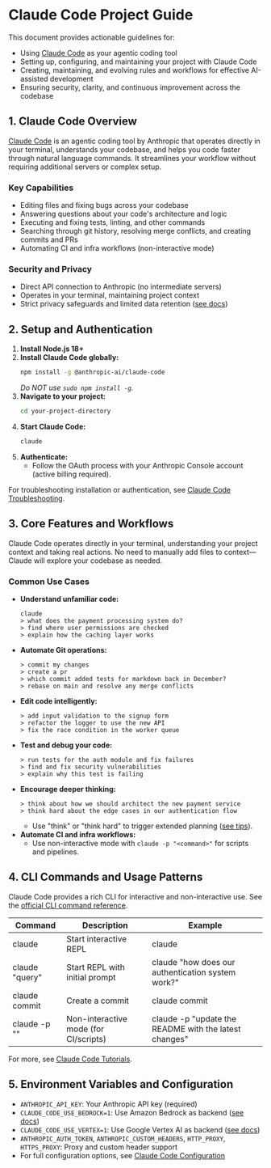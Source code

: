 # Claude Code Project Guide

This document provides actionable guidelines for:
- Using [Claude Code](https://docs.anthropic.com/en/docs/agents-and-tools/claude-code/overview) as your agentic coding tool
- Setting up, configuring, and maintaining your project with Claude Code
- Creating, maintaining, and evolving rules and workflows for effective AI-assisted development
- Ensuring security, clarity, and continuous improvement across the codebase

## 1. Claude Code Overview

[Claude Code](https://docs.anthropic.com/en/docs/agents-and-tools/claude-code/overview) is an agentic coding tool by Anthropic that operates directly in your terminal, understands your codebase, and helps you code faster through natural language commands. It streamlines your workflow without requiring additional servers or complex setup.

### Key Capabilities
- Editing files and fixing bugs across your codebase
- Answering questions about your code's architecture and logic
- Executing and fixing tests, linting, and other commands
- Searching through git history, resolving merge conflicts, and creating commits and PRs
- Automating CI and infra workflows (non-interactive mode)

### Security and Privacy
- Direct API connection to Anthropic (no intermediate servers)
- Operates in your terminal, maintaining project context
- Strict privacy safeguards and limited data retention ([see docs](https://docs.anthropic.com/en/docs/agents-and-tools/claude-code/overview#security-and-privacy-by-design))

## 2. Setup and Authentication

1. **Install Node.js 18+**
2. **Install Claude Code globally:**
   ```sh
   npm install -g @anthropic-ai/claude-code
   ```
   *Do NOT use `sudo npm install -g`.*
3. **Navigate to your project:**
   ```sh
   cd your-project-directory
   ```
4. **Start Claude Code:**
   ```sh
   claude
   ```
5. **Authenticate:**
   - Follow the OAuth process with your Anthropic Console account (active billing required).

For troubleshooting installation or authentication, see [Claude Code Troubleshooting](https://docs.anthropic.com/en/docs/agents-and-tools/claude-code/troubleshooting).

## 3. Core Features and Workflows

Claude Code operates directly in your terminal, understanding your project context and taking real actions. No need to manually add files to context—Claude will explore your codebase as needed.

### Common Use Cases
- **Understand unfamiliar code:**
  ```
  claude
  > what does the payment processing system do?
  > find where user permissions are checked
  > explain how the caching layer works
  ```
- **Automate Git operations:**
  ```
  > commit my changes
  > create a pr
  > which commit added tests for markdown back in December?
  > rebase on main and resolve any merge conflicts
  ```
- **Edit code intelligently:**
  ```
  > add input validation to the signup form
  > refactor the logger to use the new API
  > fix the race condition in the worker queue
  ```
- **Test and debug your code:**
  ```
  > run tests for the auth module and fix failures
  > find and fix security vulnerabilities
  > explain why this test is failing
  ```
- **Encourage deeper thinking:**
  ```
  > think about how we should architect the new payment service
  > think hard about the edge cases in our authentication flow
  ```
  - Use "think" or "think hard" to trigger extended planning ([see tips](https://docs.anthropic.com/en/docs/agents-and-tools/claude-code/overview#encourage-deeper-thinking)).
- **Automate CI and infra workflows:**
  - Use non-interactive mode with `claude -p "<command>"` for scripts and pipelines.

## 4. CLI Commands and Usage Patterns

Claude Code provides a rich CLI for interactive and non-interactive use. See the [official CLI command reference](https://docs.anthropic.com/en/docs/agents-and-tools/claude-code/overview#cli-commands).

| Command                       | Description                              | Example                                                                                                 |
| ----------------------------- | ---------------------------------------- | ------------------------------------------------------------------------------------------------------- |
| claude                        | Start interactive REPL                   | claude                                                                                                  |
| claude "query"                | Start REPL with initial prompt           | claude "how does our authentication system work?"                                                      |
| claude commit                 | Create a commit                          | claude commit                                                                                           |
| claude -p "<command>"         | Non-interactive mode (for CI/scripts)    | claude -p "update the README with the latest changes"                                                  |

For more, see [Claude Code Tutorials](https://docs.anthropic.com/en/docs/agents-and-tools/claude-code/tutorials).

## 5. Environment Variables and Configuration

- `ANTHROPIC_API_KEY`: Your Anthropic API key (required)
- `CLAUDE_CODE_USE_BEDROCK=1`: Use Amazon Bedrock as backend ([see docs](https://docs.anthropic.com/en/docs/agents-and-tools/claude-code/overview#connect-to-amazon-bedrock))
- `CLAUDE_CODE_USE_VERTEX=1`: Use Google Vertex AI as backend ([see docs](https://docs.anthropic.com/en/docs/agents-and-tools/claude-code/overview#connect-to-google-vertex-ai))
- `ANTHROPIC_AUTH_TOKEN`, `ANTHROPIC_CUSTOM_HEADERS`, `HTTP_PROXY`, `HTTPS_PROXY`: Proxy and custom header support
- For full configuration options, see [Claude Code Configuration](https://docs.anthropic.com/en/docs/agents-and-tools/claude-code/overview#environment-variables) 
